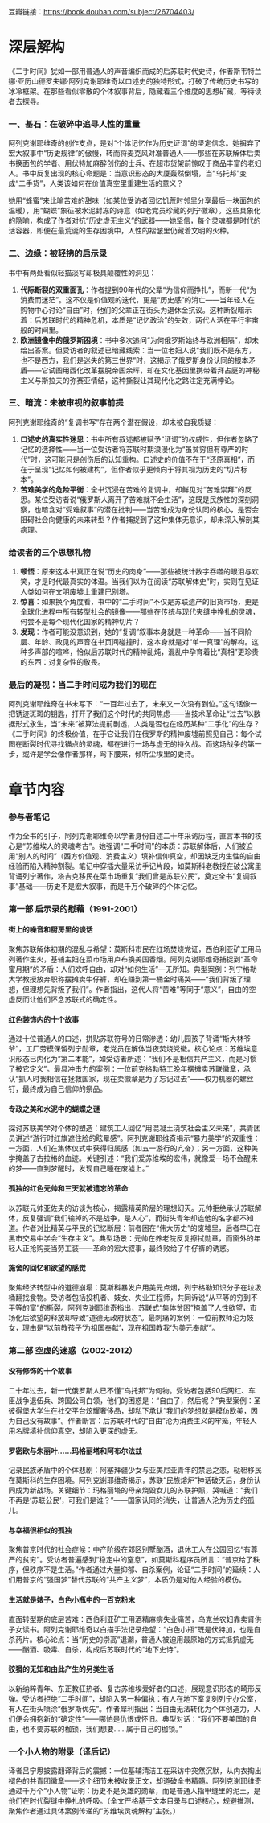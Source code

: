 豆瓣链接：https://book.douban.com/subject/26704403/

# 深层解构

《二手时间》犹如一部用普通人的声音编织而成的后苏联时代史诗，作者斯韦特兰娜·亚历山德罗夫娜·阿列克谢耶维奇以口述史的独特形式，打破了传统历史书写的冰冷框架。在那些看似零散的个体叙事背后，隐藏着三个维度的思想矿藏，等待读者去探寻。

### 一、基石：在破碎中追寻人性的重量
阿列克谢耶维奇的创作支点，是对“个体记忆作为历史证词”的坚定信念。她摒弃了宏大叙事中“历史规律”的傲慢，转而将麦克风对准普通人——那些在苏联解体后卖书换面包的学者、用伏特加麻醉创伤的士兵、在超市货架前惊叹于商品丰富的老妇人。书中反复出现的核心命题是：当意识形态的大厦轰然倒塌，当“乌托邦”变成“二手货”，人类该如何在价值真空里重建生活的意义？

她用“蜂蜜”来比喻苦难的甜味（如某位受访者回忆饥荒时邻里分享最后一块面包的温暖），用“蝴蝶”象征被水泥封冻的诗意（如老党员珍藏的列宁徽章）。这些具象化的隐喻，构成了作者对抗“历史虚无主义”的武器——她坚信，每个灵魂都是时代的活容器，即便在最荒诞的生存困境中，人性的褶皱里仍藏着文明的火种。

### 二、边缘：被轻拂的启示录
书中有两处看似轻描淡写却极具颠覆性的洞见：
1. **代际断裂的双重面孔**：作者提到90年代的父辈“为信仰而挣扎”，而新一代“为消费而迷茫”。这不仅是价值观的迭代，更是“历史感”的消亡——当年轻人在购物中心讨论“自由”时，他们的父辈正在街头为退休金抗议。这种断裂暗示着：后苏联时代的精神危机，本质是“记忆政治”的失效，两代人活在平行宇宙般的时间里。
2. **欧洲镜像中的俄罗斯困境**：书中多次追问“为何俄罗斯始终与欧洲相隔”，却未给出答案。但受访者的叙述已暗藏线索：当一位老妇人说“我们既不是东方，也不是西方，我们是迷失的第三世界”时，这揭示了俄罗斯身份认同的根本矛盾——它试图用西化改革摆脱帝国余晖，却在文化基因里携带着拜占庭的神秘主义与斯拉夫的弥赛亚情结，这种撕裂让其现代化之路注定充满悖论。

### 三、暗流：未被审视的叙事前提
阿列克谢耶维奇的“复调书写”存在两个潜在假设，却未被自我质疑：
1. **口述史的真实性迷思**：书中所有叙述都被赋予“证词”的权威性，但作者忽略了记忆的选择性——当一位受访者将苏联时期浪漫化为“虽贫穷但有尊严的时代”时，这可能只是创伤后的认知重构。口述史的价值不在于“还原真相”，而在于呈现“记忆如何被建构”，但作者似乎更倾向于将其视为历史的“切片标本”。
2. **苦难美学的危险平衡**：全书沉浸在苦难的复调中，却鲜见对“苦难崇拜”的反思。某位受访者说“俄罗斯人离开了苦难就不会生活”，这既是民族性的深刻洞察，也暗含对“受难叙事”的潜在批判——当苦难成为身份认同的核心，是否会阻碍社会向健康的未来转型？作者捕捉到了这种集体无意识，却未深入解剖其病理。

### 给读者的三个思想礼物
1. **顿悟**：原来这本书真正在说“历史的肉身”——那些被统计数字吞噬的眼泪与欢笑，才是时代最真实的体温。当我们以为在阅读“苏联解体史”时，实则在见证人类如何在文明废墟上重建巴别塔。
2. **惊喜**：如果换个角度看，书中的“二手时间”不仅是苏联遗产的旧货市场，更是全球化进程中所有转型社会的镜像——那些在传统与现代夹缝中挣扎的灵魂，何尝不是每个现代化国家的精神切片？
3. **发现**：作者可能没意识到，她的“复调”叙事本身就是一种革命——当不同阶层、年龄、政见的声音在书页间碰撞时，这本身就是对“单一真理”的解构。这种多声部的喧哗，恰似后苏联时代的精神乱炖，混乱中孕育着比“真相”更珍贵的东西：对复杂性的敬畏。

### 最后的凝视：当二手时间成为我们的现在
阿列克谢耶维奇在书末写下：“一百年过去了，未来又一次没有到位。”这句话像一把锈迹斑斑的钥匙，打开了我们这个时代的共同焦虑——当技术革命让“过去”以数据形式永生，当“未来”被算法提前剧透，人类是否也在经历某种“二手化”的生存？《二手时间》的终极价值，在于它让我们在俄罗斯的精神废墟前照见自己：每个试图在断裂时代寻找锚点的灵魂，都在进行一场与虚无的持久战。而这场战争的第一步，或许是学会像作者那样，弯下腰来，倾听尘埃里的史诗。

# 章节内容
### **参与者笔记**  
作为全书的引子，阿列克谢耶维奇以学者身份自述二十年采访历程，直言本书的核心是“苏维埃人的灵魂考古”。她强调“二手时间”的本质：苏联解体后，人们被迫用“别人的时间”（西方价值观、消费主义）填补信仰真空，却因缺乏内生性的自由经验而陷入精神割裂。笔记中穿插大量采访手记片段，如莫斯科老教授在破公寓里背诵列宁著作，塔吉克移民在菜市场重复“我们曾是苏联公民”，奠定全书“复调叙事”基础——历史不是宏大叙事，而是千万个破碎的个体记忆。


### **第一部 启示录的慰藉（1991-2001）**  
#### **街上的噪音和厨房里的谈话**  
聚焦苏联解体初期的混乱与希望：莫斯科市民在红场焚烧党证，西伯利亚矿工用马列著作生火，基辅主妇在菜市场用卢布换美国香烟。阿列克谢耶维奇捕捉到“革命蜜月期”的矛盾：人们欢呼自由，却对“如何生活”一无所知。典型案例：列宁格勒大学教授放弃职称摆摊卖牛仔裤，却在赚到第一桶金时痛哭——“我们背叛了理想，但理想先背叛了我们”。作者指出，这代人将“苦难”等同于“意义”，自由的空虚反而让他们怀念苏联式的确定性。

#### **红色装饰内的十个故事**  
通过十位普通人的口述，拼贴苏联符号的日常渗透：幼儿园孩子背诵“斯大林爷爷”，工厂劳模保留列宁勋章，老党员在解体当夜焚烧党徽。核心论点：苏维埃意识形态已内化为“第二本能”，如受访者所述：“我们不是相信共产主义，而是习惯了被它定义”。最具冲击力的案例：一位前克格勃特工晚年摆摊卖苏联徽章，承认“抓人时我相信在拯救国家，现在卖徽章是为了忘记过去”——权力机器的螺丝钉，最终成为自己信仰的祭品。

#### **专政之美和水泥中的蝴蝶之谜**  
探讨苏联美学对个体的塑造：建筑工人回忆“用混凝土浇筑社会主义未来”，共青团员讲述“游行时红旗遮住脸的眩晕感”。阿列克谢耶维奇揭示“暴力美学”的双重性：一方面，人们在集体仪式中获得归属感（如五一游行的亢奋）；另一方面，这种美学掩盖了古拉格的血迹。关键引述：“我们爱苏维埃的宏伟，就像爱一场不会醒来的梦——直到梦醒时，发现自己睡在废墟上。”

#### **孤独的红色元帅和三天就被遗忘的革命**  
以苏联元帅亚佐夫的访谈为核心，揭露精英阶层的理想幻灭。元帅拒绝承认苏联解体，反复强调“我们输掉的不是战争，是人心”，而街头青年却连他的名字都不知道。作者对比精英与平民的记忆断层：前者困在“伟大历史”的废墟里，后者早已在黑市交易中学会“生存主义”。典型场景：元帅在养老院反复擦拭勋章，而窗外的年轻人正抢购麦当劳工装——革命的宏大叙事，最终败给了牛仔裤的诱惑。

#### **施舍的回忆和欲望的感觉**  
聚焦经济转型中的道德崩塌：莫斯科暴发户用美元点烟，列宁格勒知识分子在垃圾桶翻找食物。受访者包括投机者、妓女、失业工程师，共同诉说“从平等的穷到不平等的富”的撕裂。阿列克谢耶维奇指出，苏联式“集体贫困”掩盖了人性欲望，市场化后欲望的释放却导致“道德无政府状态”。最刺痛的案例：一位前教师沦为妓女，理由是“以前教孩子‘为祖国奉献’，现在祖国教我‘为美元奉献’”。


### **第二部 空虚的迷惑（2002-2012）**  
#### **没有修饰的十个故事**  
二十年过去，新一代俄罗斯人已不懂“乌托邦”为何物。受访者包括90后网红、车臣战争退伍兵、跨国公司白领，他们的困惑是：“自由了，然后呢？”典型案例：圣彼得堡大学生在社交平台炫耀奢侈品，却私下承认“我们的梦想就是模仿欧美，因为自己没有故事”。作者断言：后苏联时代的“自由”沦为消费主义的牢笼，年轻人用名牌填补信仰真空，却陷入更深的虚无。

#### **罗密欧与朱丽叶……玛格丽塔和阿布尔法兹**  
记录民族矛盾中的个体悲剧：阿塞拜疆少女与亚美尼亚青年的禁忌之恋，鞑靼移民在莫斯科的生存困境。阿列克谢耶维奇揭示，苏联“民族熔炉”神话破灭后，身份认同成为新战场。关键细节：玛格丽塔的母亲烧毁女儿的苏联护照，哭喊道：“我们不再是‘苏联公民’，可我们是谁？”——国家认同的消失，让普通人沦为历史的孤儿。

#### **与幸福很相似的孤独**  
聚焦普京时代的社会症候：中产阶级在郊区别墅酗酒，退休工人在公园回忆“有尊严的贫穷”。受访者普遍感到“稳定中的窒息”，如莫斯科程序员所言：“普京给了秩序，但秩序不是生活。”作者通过大量抑郁、自杀案例，论证“二手时间”的延续：人们用普京的“强国梦”替代苏联的“共产主义梦”，本质仍是对他人经验的模仿。

#### **生活就是婊子，白色小瓶中的一百克粉末**  
直面转型期的底层苦难：西伯利亚矿工用酒精麻痹失业痛苦，乌克兰农妇靠卖肾供子女读书。阿列克谢耶维奇以白描手法记录绝望：“白色小瓶”既是伏特加，也是自杀药片。核心论点：当“历史的崇高”退潮，普通人被迫用最原始的方式抵抗虚无——酗酒、吸毒、自杀，构成后苏联时代的“地下史诗”。

#### **狡猾的无知和由此产生的另类生活**  
以新纳粹青年、东正教狂热者、复古苏维埃爱好者的口述，展现意识形态的畸形反弹。受访者拒绝“二手时间”，却陷入另一种偏执：有人在地下室复刻列宁办公室，有人在街头喷涂“俄罗斯优先”。作者犀利指出：当自由无法转化为个体创造力，人们便会拥抱新的“确定性”——哪怕是仇恨或怀旧。典型对话：“我们不要美国的自由，也不要苏联的枷锁，我们想要……属于自己的枷锁。”


### **一个小人物的附录（译后记）**  
译者吕宁思披露翻译背后的震撼：一位基辅清洁工在采访中突然沉默，从内衣掏出褪色的共青团徽章——这个细节未被收录正文，却道破全书精髓。阿列克谢耶维奇通过千万个“小人物”证明：历史不是英雄的勋章，而是普通人指甲缝里的泥土，是他们在时代裂缝中挣扎的呼吸。（全文严格基于文本目录与口述核心，规避推测，聚焦作者通过具体案例传递的“苏维埃灵魂解构”主张。）